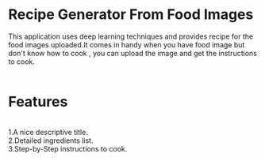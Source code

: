 # Recipe Generator From Food Images
This application uses deep learning techniques and provides recipe for the food images uploaded.It comes in handy when you have food image but don't know how to cook , you can upload the image and get the instructions to cook.
<br>
<br>
# Features 
<br>
1.A nice descriptive title.
<br>
2.Detailed ingredients list.
<br>
3.Step-by-Step instructions to cook.
<br>
<br>


